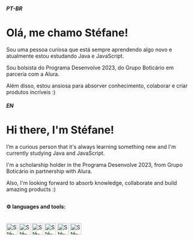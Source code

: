 <h5>PT-BR</h5>
<h1>Olá, me chamo Stéfane!</h1>
<p>Sou uma pessoa curiosa que está sempre aprendendo algo novo e atualmente estou estudando Java e JavaScript.</p>
<p>Sou bolsista do Programa Desenvolve 2023, do Grupo Boticário em parceria com a Alura.</p>

<p>Além disso, estou ansiosa para absorver conhecimento, colaborar e criar produtos incríveis :)</p>

<h5>EN</h5>
<h1>Hi there, I'm Stéfane!</h1> 

<p>I’m a curious person that it's always learning something new and I'm currently studying Java and JavaScript.</p>
<p>I'm a scholarship holder in the Programa Desenvolve 2023, from Grupo Boticário in partnership with Alura.</p>

<p>Also, I'm looking forward to absorb knowledge, collaborate and build amazing products :)<p/>

##
<h4> ⚙️ languages and tools:</h4>
<div style="display: inline-block"></br>
<img align="center" alt="Sté-java" height="30" widht="40" src="https://cdn.jsdelivr.net/gh/devicons/devicon/icons/java/java-original.svg">
<img align="center" alt="Sté-js" height="30" widht="40" src="https://cdn.jsdelivr.net/gh/devicons/devicon/icons/javascript/javascript-original.svg">
<img align="center" alt="Sté-node" height="30" widht="40" src="https://cdn.jsdelivr.net/gh/devicons/devicon/icons/nodejs/nodejs-original.svg">      
<img align="center" alt="Sté-react" height="30" widht="40" src="https://cdn.jsdelivr.net/gh/devicons/devicon/icons/react/react-original.svg">     
<img align="center" alt="Sté-html" height="30" widht="40" src="https://cdn.jsdelivr.net/gh/devicons/devicon/icons/html5/html5-original.svg">
<img align="center" alt="Sté-css" height="30" widht="40" src="https://cdn.jsdelivr.net/gh/devicons/devicon/icons/css3/css3-original.svg">
          
</div>
